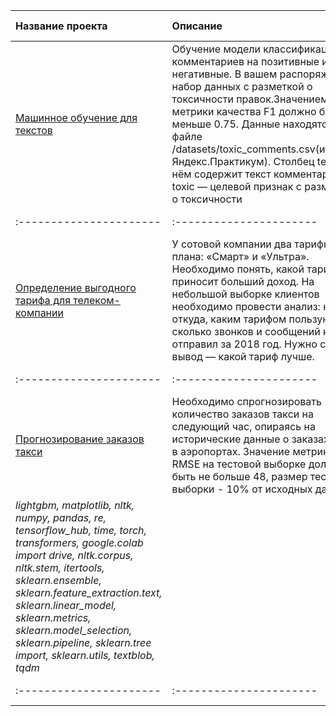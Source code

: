 | Название проекта | Описание | Используемые библиотеки | 
| :---------------------- | :---------------------- | :---------------------- |
| [Машинное обучение для текстов](ML_for_texts) | Обучение модели классификации комментариев на позитивные и негативные. В вашем распоряжении набор данных с разметкой о токсичности правок.Значением метрики качества F1 должно быть не меньше 0.75. Данные находятся в файле /datasets/toxic_comments.csv(источник Яндекс.Практикум). Столбец text в нём содержит текст комментария, а toxic — целевой признак с разметкой о токсичности| *Python, Pandas, BERT, nltk, tf-idf* |
| :---------------------- | :---------------------- | :---------------------- |
| [Определение выгодного тарифа для телеком-компании](the_best_telecom_tariff) | У сотовой компании два тарифных плана: «Смарт» и «Ультра». Необходимо понять, какой тариф приносит больший доход. На небольшой выборке клиентов необходимо провести анализ: кто они, откуда, каким тарифом пользуются, сколько звонков и сообщений каждый отправил за 2018 год. Нужно сделать вывод — какой тариф лучше.| *Python, Pandas, Matplotlib, NumPy, SciPy, проверка статистических гипотез* |
| :---------------------- | :---------------------- | :---------------------- |
| [Прогнозирование заказов такси](taxi_order_forecasting) | Необходимо спрогнозировать количество заказов такси на следующий час, опираясь на исторические данные о заказах такси в аэропортах. Значение метрики RMSE на тестовой выборке должно быть не больше 48, размер тестовой выборки - 10% от исходных данных.
| *lightgbm, matplotlib, nltk, numpy, pandas, re, tensorflow_hub, time, torch, transformers, google.colab import drive, nltk.corpus, nltk.stem, itertools, sklearn.ensemble, sklearn.feature_extraction.text, sklearn.linear_model, sklearn.metrics, sklearn.model_selection, sklearn.pipeline, sklearn.tree import, sklearn.utils, textblob, tqdm* |
| :---------------------- | :---------------------- | :---------------------- |
